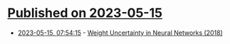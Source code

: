 # [Published on 2023-05-15](index.md)

* [2023-05-15, 07:54:15](https://lobste.rs/s/pshl44/weight_uncertainty_neural_networks_2018) - [Weight Uncertainty in Neural Networks (2018)](https://www.nitarshan.com/bayes-by-backprop/)
